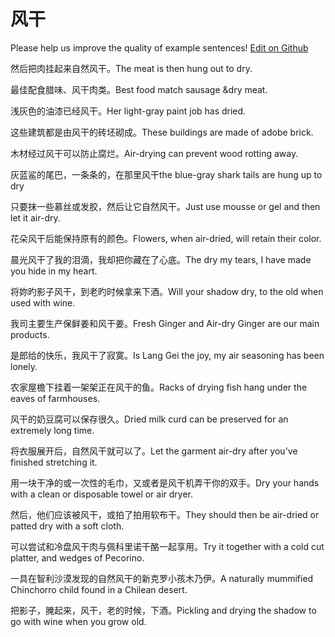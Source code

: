 # 风干

Please help us improve the quality of example sentences! [Edit on Github](https://github.com/jiyushe/jiyu-example-sentence-source/blob/main/chinese/fenggan.md)

<p><span class="chinese">然后把肉挂起来自然风干。</span><span class="english">The meat is then hung out to dry.</span></p>

<p><span class="chinese">最佳配食腊味、风干肉类。</span><span class="english">Best food match sausage &dry meat.</span></p>

<p><span class="chinese">浅灰色的油漆已经风干。</span><span class="english">Her light-gray paint job has dried.</span></p>

<p><span class="chinese">这些建筑都是由风干的砖坯砌成。</span><span class="english">These buildings are made of adobe brick.</span></p>

<p><span class="chinese">木材经过风干可以防止腐烂。</span><span class="english">Air-drying can prevent wood rotting away.</span></p>

<p><span class="chinese">灰蓝鲨的尾巴，一条条的，在那里风干</span><span class="english">the blue-gray shark tails are hung up to dry</span></p>

<p><span class="chinese">只要抹一些慕丝或发胶，然后让它自然风干。</span><span class="english">Just use mousse or gel and then let it air-dry.</span></p>

<p><span class="chinese">花朵风干后能保持原有的颜色。</span><span class="english">Flowers, when air-dried, will retain their color.</span></p>

<p><span class="chinese">晨光风干了我的泪滴，我却把你藏在了心底。</span><span class="english">The dry my tears, I have made you hide in my heart.</span></p>

<p><span class="chinese">将妳旳影子风干，到老旳时候拿来下酒。</span><span class="english">Will your shadow dry, to the old when used with wine.</span></p>

<p><span class="chinese">我司主要生产保鲜姜和风干姜。</span><span class="english">Fresh Ginger and Air-dry Ginger are our main products.</span></p>

<p><span class="chinese">是郎给的快乐，我风干了寂寞。</span><span class="english">Is Lang Gei the joy, my air seasoning has been lonely.</span></p>

<p><span class="chinese">农家屋檐下挂着一架架正在风干的鱼。</span><span class="english">Racks of drying fish hang under the eaves of farmhouses.</span></p>

<p><span class="chinese">风干的奶豆腐可以保存很久。</span><span class="english">Dried milk curd can be preserved for an extremely long time.</span></p>

<p><span class="chinese">将衣服展开后，自然风干就可以了。</span><span class="english">Let the garment air-dry after you've finished stretching it.</span></p>

<p><span class="chinese">用一块干净的或一次性的毛巾，又或者是风干机弄干你的双手。</span><span class="english">Dry your hands with a clean or disposable towel or air dryer.</span></p>

<p><span class="chinese">然后，他们应该被风干，或拍了拍用软布干。</span><span class="english">They should then be air-dried or patted dry with a soft cloth.</span></p>

<p><span class="chinese">可以尝试和冷盘风干肉与佩科里诺干酪一起享用。</span><span class="english">Try it together with a cold cut platter, and wedges of Pecorino.</span></p>

<p><span class="chinese">一具在智利沙漠发现的自然风干的新克罗小孩木乃伊。</span><span class="english">A naturally mummified Chinchorro child found in a Chilean desert.</span></p>

<p><span class="chinese">把影子，腌起来，风干，老的时候，下酒。</span><span class="english">Pickling and drying the shadow to go with wine when you grow old.</span></p>

